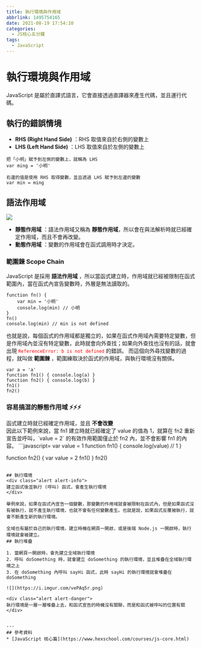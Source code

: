 ```yaml
---
title: 執行環境與作用域
abbrlink: 1495754165
date: 2021-08-19 17:54:10
categories:
  - JS核心五分鐘
tags:
  - JavaScript
---
```


# 執行環境與作用域
JavaScript 是屬於直譯式語言，它會直接透過直譯器來產生代碼，並且運行代碼。

<!--more-->

## 執行的錯誤情境
* **RHS (Right Hand Side)** ：RHS 取值來自於右側的變數上
* **LHS (Left Hand Side)** ：LHS 取值來自於左側的變數上
```
把「小明」賦予到左側的變數上，就稱為 LHS
var ming = '小明'
```
```
右邊的值是使用 RHS 取得變數，並且透過 LHS 賦予到左邊的變數
var min = ming
```

## 語法作用域
![](https://i.imgur.com/O8mE7To.png)
* **靜態作用域** ：語法作用域又稱為 **靜態作用域**，所以會在與法解析時就已經確定作用域，而且不會再改變。
* **動態作用域** ：變數的作用域會在函式調用時才決定。

### 範圍鍊 Scope Chain
JavaScript 是採用 **語法作用域** ，所以當函式建立時，作用域就已經被限制在函式範圍內，當在函式內宣告變數時，外層是無法讀取的。
```javascript=
function fn() {
    var min = '小明'
    console.log(min) // 小明
}
fn()
console.log(min) // min is not defined
```
也就是說，每個函式的作用域都是獨立的，如果在函式作用域內需要特定變數，但是作用域內並沒有特定變數，此時就會向外查找；如果向外查找也沒有的話，就會出現 <font color="red">`ReferenceError: b is not defined`</font> 的錯誤。
而這個向外尋找變數的過程，就叫做 **範圍鍊** ，範圍練取決於函式的作用域，與執行環境沒有關係。

```javascript=
var a = 'a'
function fn1() { console.log(a) }
function fn2() { console.log(b) }
fn1()
fn2()
```
### 容易搞混的靜態作用域 ⚡⚡⚡
<div class="alert alert-danger">
函式建立時就已經確定作用域，並且 <b>不會改變</b> 
</div>
因此以下範例來說，當 fn1 建立時就已經確定了 value 的值為 1，就算在 fn2 重新宣告並呼叫，`value = 2` 的有效作用範圍僅止於 fn2 內，並不會影響 fn1 的內容。
```javascript=
var value = 1
function fn1() {
    console.log(value) // 1
}

function fn2() {
    var value = 2
    fn1()
}
fn2()
```

## 執行環境
<div class="alert alert-info">
建立函式後並執行 (呼叫) 函式，會產生執行環境
</div>

舉例來說，如果在函式內宣告一個變數，那變數的作用域就會被限制在函式內，但是如果函式沒有被執行，就不產生執行環境，也就不會有任何變數產生。也就是說，如果函式反覆被執行，就會不斷產生新的執行環境。

全域也有屬於自己的執行環境，建立時機在網頁一開啟，或是後端 Node.js 一開啟時，執行環境就會被建立。
## 執行堆疊

1. 當網頁一開啟時，會先建立全域執行環境
2. 呼叫 doSomething 時，就會建立 doSomething 的執行環境，並且堆疊在全域執行環境之上
3. 在 doSomething 內呼叫 sayHi 函式，此時 sayHi 的執行環境就會堆疊在 doSomething 

![](https://i.imgur.com/vePAq5r.png)

<div class="alert alert-danger">
執行環境是一層一層堆疊上去，和函式宣告的時機沒有關聯，而是和函式被呼叫的位置有關
</div>


---
## 參考資料
* [JavaScript 核心篇](https://www.hexschool.com/courses/js-core.html)





